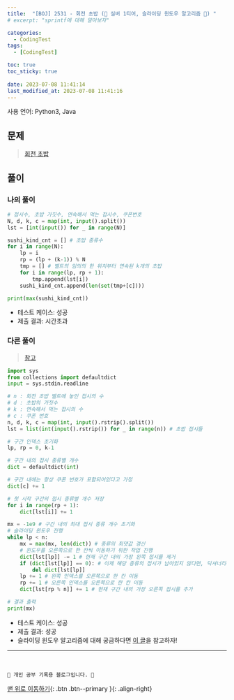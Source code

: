 ```yaml
---
title:  "[BOJ] 2531 - 회전 초밥 (🥈 실버 1티어, 슬라이딩 윈도우 알고리즘 🌟) "
# excerpt: "sprintf에 대해 알아보자"

categories:
  - CodingTest
tags:
  - [CodingTest]

toc: true
toc_sticky: true
 
date: 2023-07-08 11:41:14
last_modified_at: 2023-07-08 11:41:16
---
```


사용 언어: Python3, Java

## 문제
> [회전 초밥](https://www.acmicpc.net/problem/2531)

## 풀이
### 나의 풀이
```py
# 접시수, 초밥 가짓수, 연속해서 먹는 접시수, 쿠폰번호
N, d, k, c = map(int, input().split())
lst = [int(input()) for _ in range(N)]

sushi_kind_cnt = [] # 초밥 종류수
for i in range(N):
    lp = i
    rp = (lp + (k-1)) % N
    tmp = [] # 벨트의 임의의 한 위치부터 연속된 k개의 초밥
    for i in range(lp, rp + 1):
        tmp.append(lst[i])
    sushi_kind_cnt.append(len(set(tmp+[c])))

print(max(sushi_kind_cnt))
```
- 테스트 케이스: 성공
- 제출 결과: 시간초과


### 다른 풀이
>[참고](https://wooono.tistory.com/654)

```py
import sys
from collections import defaultdict
input = sys.stdin.readline

# n : 회전 초밥 벨트에 놓인 접시의 수
# d : 초밥의 가짓수
# k : 연속해서 먹는 접시의 수
# c : 쿠폰 번호
n, d, k, c = map(int, input().rstrip().split())
lst = list(int(input().rstrip()) for _ in range(n)) # 초밥 접시들

# 구간 인덱스 초기화
lp, rp = 0, k-1

# 구간 내의 접시 종류별 개수
dict = defaultdict(int)

# 구간 내에는 항상 쿠폰 번호가 포함되어있다고 가정
dict[c] += 1

# 첫 시작 구간의 접시 종류별 개수 저장
for i in range(rp + 1):
    dict[lst[i]] += 1

mx = -1e9 # 구간 내의 최대 접시 종류 개수 초기화
# 슬라이딩 윈도우 진행
while lp < n:
    mx = max(mx, len(dict)) # 종류의 최댓값 갱신
    # 윈도우를 오른쪽으로 한 칸씩 이동하기 위한 작업 진행
    dict[lst[lp]] -= 1 # 현재 구간 내의 가장 왼쪽 접시를 제거
    if (dict[lst[lp]] == 0): # 이제 해당 종류의 접시가 남아있지 않다면, 딕셔너리에서 제거
        del dict[lst[lp]]
    lp += 1 # 왼쪽 인덱스를 오른쪽으로 한 칸 이동
    rp += 1 # 오른쪽 인덱스를 오른쪽으로 한 칸 이동
    dict[lst[rp % n]] += 1 # 현재 구간 내의 가장 오른쪽 접시를 추가

# 결과 출력
print(mx)
```
- 테스트 케이스: 성공
- 제출 결과: 성공
- 슬라이딩 윈도우 알고리즘에 대해 궁금하다면 [이 글](https://soeasyalgo.tistory.com/49)을 참고하자!







***
<br>


    💛 개인 공부 기록용 블로그입니다. 👻

[맨 위로 이동하기](#){: .btn .btn--primary }{: .align-right}
